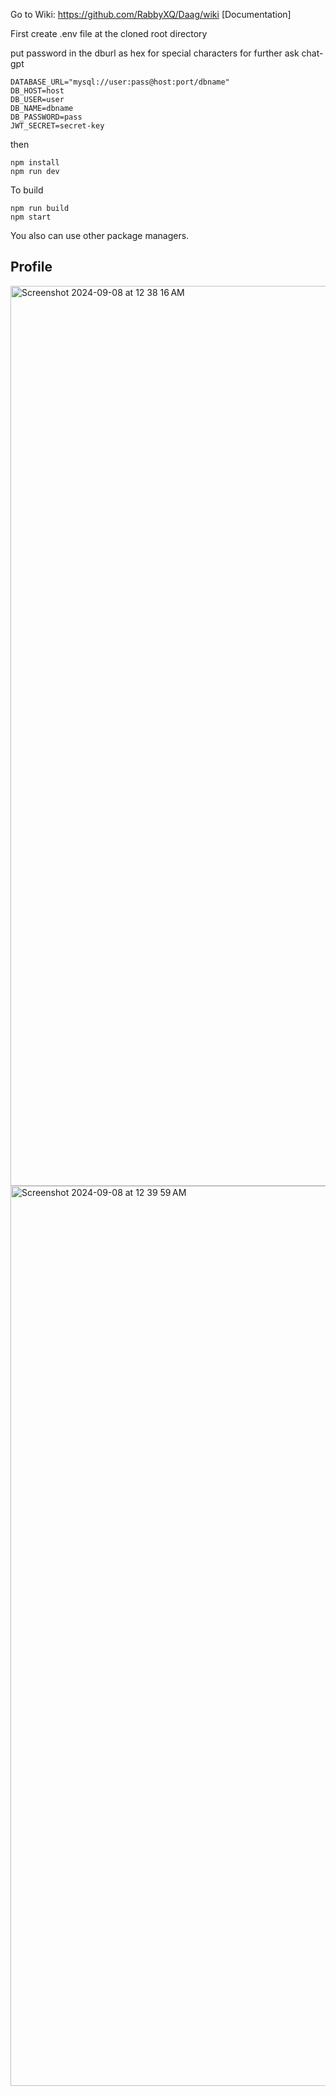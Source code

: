 Go to Wiki: https://github.com/RabbyXQ/Daag/wiki [Documentation]

First create .env file at the cloned root directory

put password in the dburl as hex for special characters for further ask chat-gpt

```
DATABASE_URL="mysql://user:pass@host:port/dbname"
DB_HOST=host
DB_USER=user
DB_NAME=dbname
DB_PASSWORD=pass
JWT_SECRET=secret-key
```

then 

```
npm install
npm run dev
```

To build
```
npm run build
npm start
```

You also can use other package managers.

## Profile

<img width="1440" alt="Screenshot 2024-09-08 at 12 38 16 AM" src="https://github.com/user-attachments/assets/667025f4-3d0b-40e6-8be7-358ddea50d2a"/>
<img width="1440" alt="Screenshot 2024-09-08 at 12 39 59 AM" src="https://github.com/user-attachments/assets/eb15ba44-b4c0-47a2-acc8-1ff62a22dc67">
